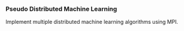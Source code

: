 ### Pseudo Distributed Machine Learning

Implement multiple distributed machine learning algorithms using MPI.

